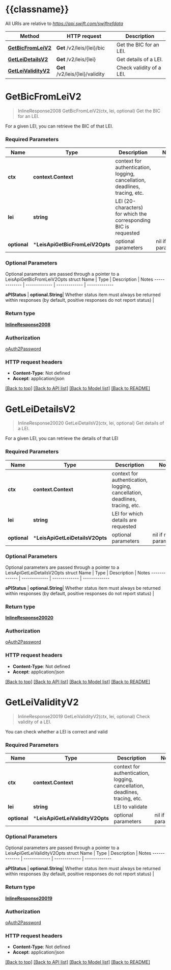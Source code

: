 # {{classname}}

All URIs are relative to *https://api.swift.com/swiftrefdata*

Method | HTTP request | Description
------------- | ------------- | -------------
[**GetBicFromLeiV2**](LeisApi.md#GetBicFromLeiV2) | **Get** /v2/leis/{lei}/bic | Get the BIC for an LEI.
[**GetLeiDetailsV2**](LeisApi.md#GetLeiDetailsV2) | **Get** /v2/leis/{lei} | Get details of a LEI.
[**GetLeiValidityV2**](LeisApi.md#GetLeiValidityV2) | **Get** /v2/leis/{lei}/validity | Check validity of a LEI.

# **GetBicFromLeiV2**
> InlineResponse2008 GetBicFromLeiV2(ctx, lei, optional)
Get the BIC for an LEI.

For a given LEI, you can retrieve the BIC of that LEI.

### Required Parameters

Name | Type | Description  | Notes
------------- | ------------- | ------------- | -------------
 **ctx** | **context.Context** | context for authentication, logging, cancellation, deadlines, tracing, etc.
  **lei** | **string**| LEI (20-characters) for which the corresponding BIC is requested | 
 **optional** | ***LeisApiGetBicFromLeiV2Opts** | optional parameters | nil if no parameters

### Optional Parameters
Optional parameters are passed through a pointer to a LeisApiGetBicFromLeiV2Opts struct
Name | Type | Description  | Notes
------------- | ------------- | ------------- | -------------

 **aPIStatus** | **optional.String**| Whether status item must always be returned within responses (by default, positive responses do not report status) | 

### Return type

[**InlineResponse2008**](inline_response_200_8.md)

### Authorization

[oAuth2Password](../README.md#oAuth2Password)

### HTTP request headers

 - **Content-Type**: Not defined
 - **Accept**: application/json

[[Back to top]](#) [[Back to API list]](../README.md#documentation-for-api-endpoints) [[Back to Model list]](../README.md#documentation-for-models) [[Back to README]](../README.md)

# **GetLeiDetailsV2**
> InlineResponse20020 GetLeiDetailsV2(ctx, lei, optional)
Get details of a LEI.

For a given LEI, you can retrieve the details of that LEI

### Required Parameters

Name | Type | Description  | Notes
------------- | ------------- | ------------- | -------------
 **ctx** | **context.Context** | context for authentication, logging, cancellation, deadlines, tracing, etc.
  **lei** | **string**| LEI for which details are requested | 
 **optional** | ***LeisApiGetLeiDetailsV2Opts** | optional parameters | nil if no parameters

### Optional Parameters
Optional parameters are passed through a pointer to a LeisApiGetLeiDetailsV2Opts struct
Name | Type | Description  | Notes
------------- | ------------- | ------------- | -------------

 **aPIStatus** | **optional.String**| Whether status item must always be returned within responses (by default, positive responses do not report status) | 

### Return type

[**InlineResponse20020**](inline_response_200_20.md)

### Authorization

[oAuth2Password](../README.md#oAuth2Password)

### HTTP request headers

 - **Content-Type**: Not defined
 - **Accept**: application/json

[[Back to top]](#) [[Back to API list]](../README.md#documentation-for-api-endpoints) [[Back to Model list]](../README.md#documentation-for-models) [[Back to README]](../README.md)

# **GetLeiValidityV2**
> InlineResponse20019 GetLeiValidityV2(ctx, lei, optional)
Check validity of a LEI.

You can check whether a LEI is correct and valid

### Required Parameters

Name | Type | Description  | Notes
------------- | ------------- | ------------- | -------------
 **ctx** | **context.Context** | context for authentication, logging, cancellation, deadlines, tracing, etc.
  **lei** | **string**| LEI to validate | 
 **optional** | ***LeisApiGetLeiValidityV2Opts** | optional parameters | nil if no parameters

### Optional Parameters
Optional parameters are passed through a pointer to a LeisApiGetLeiValidityV2Opts struct
Name | Type | Description  | Notes
------------- | ------------- | ------------- | -------------

 **aPIStatus** | **optional.String**| Whether status item must always be returned within responses (by default, positive responses do not report status) | 

### Return type

[**InlineResponse20019**](inline_response_200_19.md)

### Authorization

[oAuth2Password](../README.md#oAuth2Password)

### HTTP request headers

 - **Content-Type**: Not defined
 - **Accept**: application/json

[[Back to top]](#) [[Back to API list]](../README.md#documentation-for-api-endpoints) [[Back to Model list]](../README.md#documentation-for-models) [[Back to README]](../README.md)

